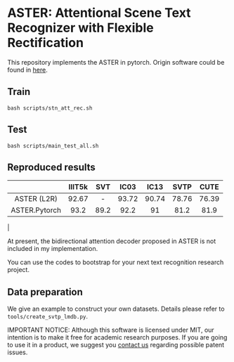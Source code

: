 # ASTER: Attentional Scene Text Recognizer with Flexible Rectification

This repository implements the ASTER in pytorch. Origin software could be found in [here](https://github.com/bgshih/aster).

## Train
```
bash scripts/stn_att_rec.sh
```

## Test
```
bash scripts/main_test_all.sh
```

## Reproduced results

|               | IIIT5k |  SVT |  IC03 |  IC13 |  SVTP |  CUTE |
|:-------------:|:------:|:----:|:-----:|:-----:|:-----:|:-----:|
|  ASTER (L2R)  |  92.67 |   -  | 93.72 | 90.74 | 78.76 | 76.39 |
| ASTER.Pytorch |  93.2  | 89.2 | 92.2  |   91  |  81.2 |  81.9 |
|

At present, the bidirectional attention decoder proposed in ASTER is not included in my implementation. 

You can use the codes to bootstrap for your next text recognition research project.


## Data preparation

We give an example to construct your own datasets. Details please refer to `tools/create_svtp_lmdb.py`.


IMPORTANT NOTICE: Although this software is licensed under MIT, our intention is to make it free for academic research purposes. If you are going to use it in a product, we suggest you [contact us](xbai@hust.edu.cn) regarding possible patent issues.